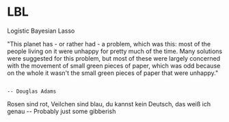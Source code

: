 # LBL
Logistic Bayesian Lasso

"This planet has - or rather had - a problem, which was this: most of the people living on it were unhappy for 
pretty much of the time. Many solutions were suggested for this problem, but most of these were largely concerned 
with the movement of small green pieces of paper, which was odd because on the whole it wasn't the small green pieces
of  paper that were unhappy."

                                                                                        -- Douglas Adams
                                                                                                  
 Rosen sind rot, Veilchen sind blau, du kannst kein Deutsch, das weiß ich genau
                                                                                         -- Probably just some gibberish

                                                     

